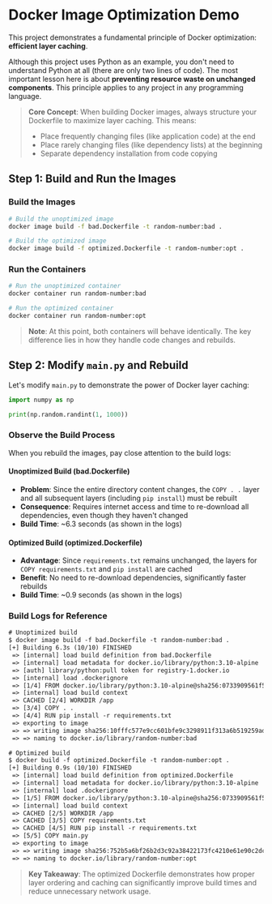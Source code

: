 # Docker Image Optimization Demo

This project demonstrates a fundamental principle of Docker optimization: **efficient layer caching**.

Although this project uses Python as an example, you don't need to understand Python at all (there are only two lines of code). The most important lesson here is about **preventing resource waste on unchanged components**. This principle applies to any project in any programming language.

> **Core Concept**: When building Docker images, always structure your Dockerfile to maximize layer caching. This means:
>
> - Place frequently changing files (like application code) at the end
> - Place rarely changing files (like dependency lists) at the beginning
> - Separate dependency installation from code copying

## Step 1: Build and Run the Images

### Build the Images

```bash
# Build the unoptimized image
docker image build -f bad.Dockerfile -t random-number:bad .

# Build the optimized image
docker image build -f optimized.Dockerfile -t random-number:opt .
```

### Run the Containers

```bash
# Run the unoptimized container
docker container run random-number:bad

# Run the optimized container
docker container run random-number:opt
```

> **Note**: At this point, both containers will behave identically. The key difference lies in how they handle code changes and rebuilds.

## Step 2: Modify `main.py` and Rebuild

Let's modify `main.py` to demonstrate the power of Docker layer caching:

```python
import numpy as np

print(np.random.randint(1, 1000))
```

### Observe the Build Process

When you rebuild the images, pay close attention to the build logs:

#### Unoptimized Build (bad.Dockerfile)

- **Problem**: Since the entire directory content changes, the `COPY . .` layer and all subsequent layers (including `pip install`) must be rebuilt
- **Consequence**: Requires internet access and time to re-download all dependencies, even though they haven't changed
- **Build Time**: ~6.3 seconds (as shown in the logs)

#### Optimized Build (optimized.Dockerfile)

- **Advantage**: Since `requirements.txt` remains unchanged, the layers for `COPY requirements.txt` and `pip install` are cached
- **Benefit**: No need to re-download dependencies, significantly faster rebuilds
- **Build Time**: ~0.9 seconds (as shown in the logs)

### Build Logs for Reference

```txt
# Unoptimized build
$ docker image build -f bad.Dockerfile -t random-number:bad .
[+] Building 6.3s (10/10) FINISHED
 => [internal] load build definition from bad.Dockerfile
 => [internal] load metadata for docker.io/library/python:3.10-alpine
 => [auth] library/python:pull token for registry-1.docker.io
 => [internal] load .dockerignore
 => [1/4] FROM docker.io/library/python:3.10-alpine@sha256:0733909561f552d8557618ee738b2a5cbf3fdd
 => [internal] load build context
 => CACHED [2/4] WORKDIR /app
 => [3/4] COPY . .
 => [4/4] RUN pip install -r requirements.txt
 => exporting to image
 => => writing image sha256:10fffc577e9cc601bfe9c3298911f313a6b519259ada49266cf19989bd6e0e02
 => => naming to docker.io/library/random-number:bad

# Optimized build
$ docker build -f optimized.Dockerfile -t random-number:opt .
[+] Building 0.9s (10/10) FINISHED
 => [internal] load build definition from optimized.Dockerfile
 => [internal] load metadata for docker.io/library/python:3.10-alpine
 => [internal] load .dockerignore
 => [1/5] FROM docker.io/library/python:3.10-alpine@sha256:0733909561f552d8557618ee738b2a5cbf3fdd
 => [internal] load build context
 => CACHED [2/5] WORKDIR /app
 => CACHED [3/5] COPY requirements.txt
 => CACHED [4/5] RUN pip install -r requirements.txt
 => [5/5] COPY main.py
 => exporting to image
 => => writing image sha256:752b5a6bf26b2d3c92a38422173fc4210e61e90c2dc5609c06980906fd48f181
 => => naming to docker.io/library/random-number:opt
```

> **Key Takeaway**: The optimized Dockerfile demonstrates how proper layer ordering and caching can significantly improve build times and reduce unnecessary network usage.

